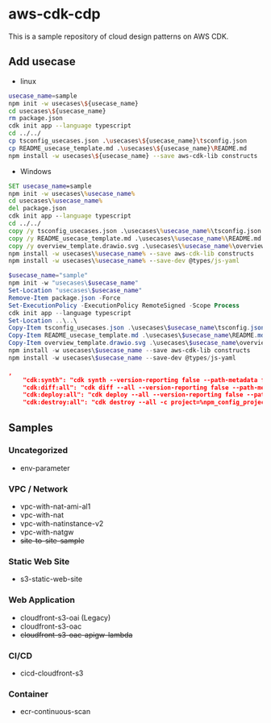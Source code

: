 # aws-cdk-cdp

This is a sample repository of cloud design patterns on AWS CDK.

## Add usecase

- linux

```sh
usecase_name=sample
npm init -w usecases\${usecase_name}
cd usecases\${usecase_name}
rm package.json
cdk init app --language typescript
cd ../../
cp tsconfig_usecases.json .\usecases\${usecase_name}\tsconfig.json
cp README_usecase_template.md .\usecases\${usecase_name}\README.md
npm install -w usecases\${usecase_name} --save aws-cdk-lib constructs
```

- Windows

```bat
SET usecase_name=sample
npm init -w usecases\%usecase_name%
cd usecases\%usecase_name%
del package.json
cdk init app --language typescript
cd ../../
copy /y tsconfig_usecases.json .\usecases\%usecase_name%\tsconfig.json
copy /y README_usecase_template.md .\usecases\%usecase_name%\README.md
copy /y overview_template.drawio.svg .\usecases\%usecase_name%\overview.drawio.svg
npm install -w usecases\%usecase_name% --save aws-cdk-lib constructs
npm install -w usecases\%usecase_name% --save-dev @types/js-yaml
```

```PowerShell
$usecase_name="sample"
npm init -w "usecases\$usecase_name"
Set-Location "usecases\$usecase_name"
Remove-Item package.json -Force
Set-ExecutionPolicy -ExecutionPolicy RemoteSigned -Scope Process
cdk init app --language typescript
Set-Location ..\..\
Copy-Item tsconfig_usecases.json .\usecases\$usecase_name\tsconfig.json -Force
Copy-Item README_usecase_template.md .\usecases\$usecase_name\README.md -Force
Copy-Item overview_template.drawio.svg .\usecases\$usecase_name\overview.drawio.svg -Force
npm install -w usecases\$usecase_name --save aws-cdk-lib constructs
npm install -w usecases\$usecase_name --save-dev @types/js-yaml
```

```json
,
    "cdk:synth": "cdk synth --version-reporting false --path-metadata false --asset-metadata false -c project=%npm_config_project% -c env=%npm_config_env% --profile %npm_config_project%-%npm_config_env%",
    "cdk:diff:all": "cdk diff --all --version-reporting false --path-metadata false --asset-metadata false -c project=%npm_config_project% -c env=%npm_config_env% --profile %npm_config_project%-%npm_config_env%",
    "cdk:deploy:all": "cdk deploy --all --version-reporting false --path-metadata false --asset-metadata false -c project=%npm_config_project% -c env=%npm_config_env% --profile %npm_config_project%-%npm_config_env%",
    "cdk:destroy:all": "cdk destroy --all -c project=%npm_config_project% -c env=%npm_config_env% --profile %npm_config_project%-%npm_config_env%"
```

## Samples

### Uncategorized

- env-parameter

### VPC / Network

- vpc-with-nat-ami-al1
- vpc-with-nat
- vpc-with-natinstance-v2
- vpc-with-natgw
- ~~site-to-site-sample~~

### Static Web Site

- s3-static-web-site

### Web Application

- cloudfront-s3-oai (Legacy)
- cloudfront-s3-oac
- ~~cloudfront-s3-oac-apigw-lambda~~

### CI/CD

- cicd-cloudfront-s3

### Container

- ecr-continuous-scan
